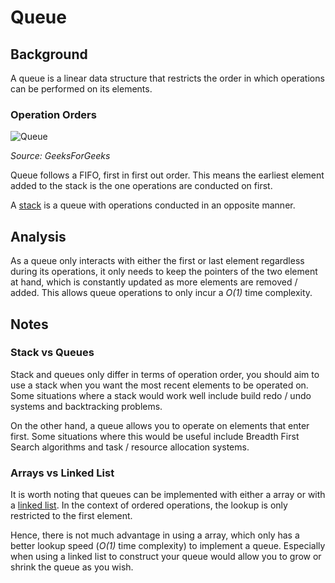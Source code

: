 # Queue

## Background
A queue is a linear data structure that restricts the order in which operations can be performed on its elements.

### Operation Orders

![Queue](https://media.geeksforgeeks.org/wp-content/cdn-uploads/20221213113312/Queue-Data-Structures.png)

*Source: GeeksForGeeks*

Queue follows a FIFO, first in first out order.
This means the earliest element
added to the stack is the one operations are conducted on first.

A [stack](../stack/README.md) is a queue with operations conducted in an opposite manner.

## Analysis

As a queue only interacts with either the first or last element regardless during its operations,
it only needs to keep the pointers of the two element at hand, which is constantly updated as more
elements are removed / added. This allows queue operations to only incur a *O(1)* time complexity.

## Notes

### Stack vs Queues

Stack and queues only differ in terms of operation order, you should aim to use a stack when
you want the most recent elements to be operated on.
Some situations where a stack would work well include build redo / undo systems and backtracking problems.

On the other hand, a queue allows you to operate on elements that enter first. Some situations where
this would be useful include Breadth First Search algorithms and task / resource allocation systems.

### Arrays vs Linked List

It is worth noting that queues can be implemented with either a array or with a [linked list](../linkedList/README.md).
In the context of ordered operations, the lookup is only restricted to the first element.

Hence, there is not much advantage in using a array, which only has a better lookup speed (*O(1)* time complexity)
to implement a queue. Especially when using a linked list to construct your queue
would allow you to grow or shrink the queue as you wish.
